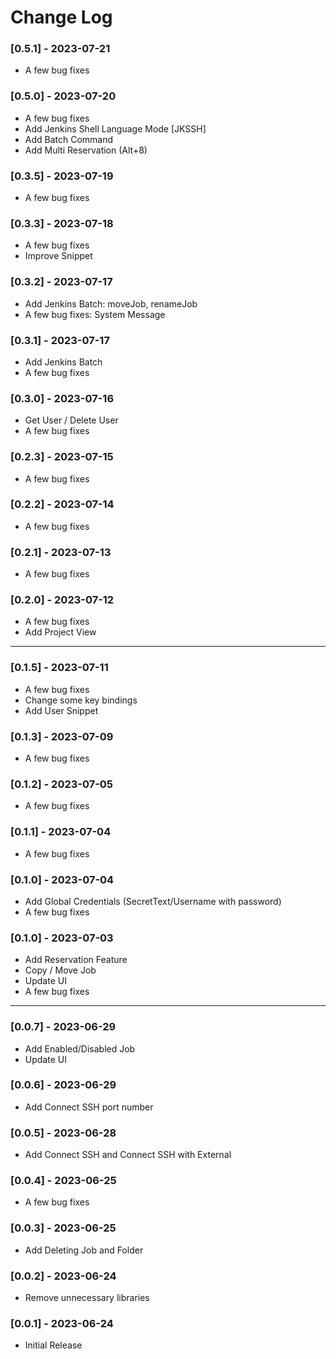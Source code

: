 # Change Log

### [0.5.1] - 2023-07-21

- A few bug fixes

### [0.5.0] - 2023-07-20

- A few bug fixes
- Add Jenkins Shell Language Mode [JKSSH]
- Add Batch Command
- Add Multi Reservation (Alt+8)

### [0.3.5] - 2023-07-19

- A few bug fixes

### [0.3.3] - 2023-07-18

- A few bug fixes
- Improve Snippet

### [0.3.2] - 2023-07-17

- Add Jenkins Batch: moveJob, renameJob
- A few bug fixes: System Message

### [0.3.1] - 2023-07-17

- Add Jenkins Batch
- A few bug fixes

### [0.3.0] - 2023-07-16

- Get User / Delete User
- A few bug fixes

### [0.2.3] - 2023-07-15

- A few bug fixes

### [0.2.2] - 2023-07-14

- A few bug fixes

### [0.2.1] - 2023-07-13

- A few bug fixes

### [0.2.0] - 2023-07-12

- A few bug fixes
- Add Project View

---

### [0.1.5] - 2023-07-11

- A few bug fixes
- Change some key bindings
- Add User Snippet

### [0.1.3] - 2023-07-09

- A few bug fixes

### [0.1.2] - 2023-07-05

- A few bug fixes

### [0.1.1] - 2023-07-04

- A few bug fixes

### [0.1.0] - 2023-07-04

- Add Global Credentials (SecretText/Username with password)
- A few bug fixes

### [0.1.0] - 2023-07-03

- Add Reservation Feature
- Copy / Move Job
- Update UI
- A few bug fixes

---

### [0.0.7] - 2023-06-29

- Add Enabled/Disabled Job
- Update UI

### [0.0.6] - 2023-06-29

- Add Connect SSH port number

### [0.0.5] - 2023-06-28

- Add Connect SSH and Connect SSH with External

### [0.0.4] - 2023-06-25

- A few bug fixes

### [0.0.3] - 2023-06-25

- Add Deleting Job and Folder

### [0.0.2] - 2023-06-24

- Remove unnecessary libraries

### [0.0.1] - 2023-06-24

- Initial Release
